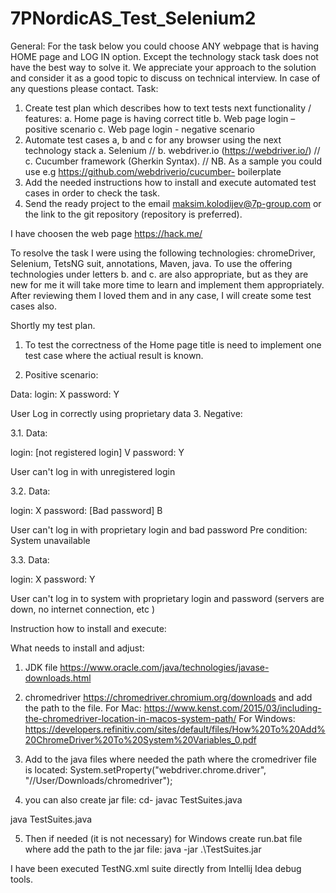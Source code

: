 # 7PNordicAS_Test_Selenium2

General:
For the task below you could choose ANY webpage that is having HOME page and LOG IN option.
Except the technology stack task does not have the best way to solve it. We appreciate your approach to the solution and consider it as a good topic to discuss on technical interview.
In case of any questions please contact.
Task:
1. Create test plan which describes how to text tests next functionality / features:
a. Home page is having correct title
b. Web page login – positive scenario
c. Web page login - negative scenario
2. Automate test cases a, b and c for any browser using the next technology stack
a. Selenium
// b. webdriver.io (https://webdriver.io/)
// c. Cucumber framework (Gherkin Syntax).
// NB. As a sample you could use e.g https://github.com/webdriverio/cucumber- boilerplate
3. Add the needed instructions how to install and execute automated test cases in order to check the task.
4. Send the ready project to the email maksim.kolodijev@7p-group.com or the link to the git repository (repository is preferred).

I have choosen the web page https://hack.me/

To resolve the task I were using the following technologies: chromeDriver, Selenium, TetsNG suit, annotations, Maven, java. 
To use the offering technologies under letters b. and c. are also appropriate, but as they are new for me it will take more time to learn and implement
them appropriately. After reviewing them I loved them and in any case, I will create some test cases also.

Shortly my test plan.

1. To test the correctness of the Home page title is need to implement one test case where the actiual result is known. 

2. Positive scenario:

Data: login: X password: Y

User Log in correctly using proprietary data
3. Negative:

3.1. Data:

login: [not registered login] V password: Y

User can't log in with unregistered login

3.2. Data:

login: X password: [Bad password] B

User can't log in with proprietary login and bad password
Pre condition: System unavailable

3.3. Data:

login: X password: Y

User can't log in to system with proprietary login and password (servers are down, no internet connection, etc )

     
Instruction how to install and execute:

What needs to install and adjust:
1. JDK file https://www.oracle.com/java/technologies/javase-downloads.html 
2. chromedriver https://chromedriver.chromium.org/downloads and add the path to the file. For Mac: https://www.kenst.com/2015/03/including-the-chromedriver-location-in-macos-system-path/ For Windows: https://developers.refinitiv.com/sites/default/files/How%20To%20Add%20ChromeDriver%20To%20System%20Variables_0.pdf 

3. Add to the java files where needed the path where the cromedriver file is located: System.setProperty("webdriver.chrome.driver", "//User/Downloads/chromedriver");

4. you can also create jar file:
cd-  javac TestSuites.java

java TestSuites.java

5. Then if needed (it is not necessary) for Windows create run.bat file where add the path to the jar file:
java -jar .\TestSuites.jar

I have been executed TestNG.xml suite directly from Intellij Idea debug tools. 
